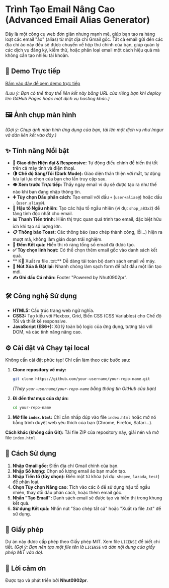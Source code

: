 # Trình Tạo Email Nâng Cao (Advanced Email Alias Generator)

Đây là một công cụ web đơn giản nhưng mạnh mẽ, giúp bạn tạo ra hàng loạt các email "ảo" (alias) từ một địa chỉ Gmail gốc. Tất cả email gửi đến các địa chỉ ảo này đều sẽ được chuyển về hộp thư chính của bạn, giúp quản lý các dịch vụ đăng ký, kiểm thử, hoặc phân loại email một cách hiệu quả mà không cần tạo nhiều tài khoản.

## 🚀 Demo Trực tiếp

[Bấm vào đây để xem demo trực tiếp](https://nhut0902.github.io/email-alias-generator/)

*(Lưu ý: Bạn có thể thay thế liên kết này bằng URL của riêng bạn khi deploy lên GitHub Pages hoặc một dịch vụ hosting khác.)*

## 🖼️ Ảnh chụp màn hình

 
*(Gợi ý: Chụp ảnh màn hình ứng dụng của bạn, tải lên một dịch vụ như Imgur và dán liên kết vào đây.)*

## ✨ Tính năng Nổi bật

- **🎨 Giao diện Hiện đại & Responsive:** Tự động điều chỉnh để hiển thị tốt trên cả máy tính và điện thoại.
- **🌗 Chế độ Sáng/Tối (Dark Mode):** Giao diện thân thiện với mắt, tự động lưu lại lựa chọn của bạn cho lần truy cập sau.
- **👁️ Xem trước Trực tiếp:** Thấy ngay email ví dụ sẽ được tạo ra như thế nào khi bạn đang nhập thông tin.
- **➕ Tùy chọn Dấu phân cách:** Tạo email với dấu `+` (`user+alias@`) hoặc dấu `.` (`user.alias@`).
- **🎲 Hậu tố Ngẫu nhiên:** Tạo các hậu tố ngẫu nhiên (ví dụ: `shop_aB3xZ`) để tăng tính độc nhất cho email.
- **📊 Thanh Tiến trình:** Hiển thị trực quan quá trình tạo email, đặc biệt hữu ích khi tạo số lượng lớn.
- **📋 Thông báo Toast:** Các thông báo (sao chép thành công, lỗi...) hiện ra mượt mà, không làm gián đoạn trải nghiệm.
- **🔢 Đếm Kết quả:** Hiển thị rõ ràng tổng số email đã được tạo.
- **✅ Tùy chọn linh hoạt:** Có thể chọn thêm email gốc vào danh sách kết quả.
- ** K️⃣ Xuất ra file .txt:** Dễ dàng tải toàn bộ danh sách email về máy.
- **🔄 Nút Xóa & Đặt lại:** Nhanh chóng làm sạch form để bắt đầu một lần tạo mới.
- **✍️ Ghi dấu Cá nhân:** Footer "Powered by Nhut0902pr".

## 🛠️ Công nghệ Sử dụng

- **HTML5:** Cấu trúc trang web ngữ nghĩa.
- **CSS3:** Tạo kiểu với Flexbox, Grid, Biến CSS (CSS Variables) cho Chế độ Tối và thiết kế responsive.
- **JavaScript (ES6+):** Xử lý toàn bộ logic của ứng dụng, tương tác với DOM, và các tính năng nâng cao.

## ⚙️ Cài đặt và Chạy tại local

Không cần cài đặt phức tạp! Chỉ cần làm theo các bước sau:

1.  **Clone repository về máy:**
    ```bash
    git clone https://github.com/your-username/your-repo-name.git
    ```
    *(Thay `your-username/your-repo-name` bằng thông tin GitHub của bạn)*

2.  **Đi đến thư mục của dự án:**
    ```bash
    cd your-repo-name
    ```

3.  **Mở file `index.html`:**
    Chỉ cần nhấp đúp vào file `index.html` hoặc mở nó bằng trình duyệt web yêu thích của bạn (Chrome, Firefox, Safari...).

**Cách khác (không cần Git):**
Tải file ZIP của repository này, giải nén và mở file `index.html`.

## 📖 Cách Sử dụng

1.  **Nhập Gmail gốc:** Điền địa chỉ Gmail chính của bạn.
2.  **Nhập Số lượng:** Chọn số lượng email ảo bạn muốn tạo.
3.  **Nhập Tiền tố (tùy chọn):** Điền một từ khóa (ví dụ: `shopee`, `lazada`, `test`) để phân loại.
4.  **Chọn Tùy chọn Nâng cao:** Tích vào các ô để sử dụng hậu tố ngẫu nhiên, thay đổi dấu phân cách, hoặc thêm email gốc.
5.  **Nhấn "Tạo Email":** Danh sách email sẽ được tạo và hiển thị trong khung kết quả.
6.  **Sử dụng Kết quả:** Nhấn nút "Sao chép tất cả" hoặc "Xuất ra file .txt" để sử dụng.

## 📝 Giấy phép

Dự án này được cấp phép theo Giấy phép MIT. Xem file `LICENSE` để biết chi tiết.
*(Gợi ý: Bạn nên tạo một file tên là `LICENSE` và dán nội dung của giấy phép MIT vào đó).*

## 💖 Lời cảm ơn

Được tạo và phát triển bởi **Nhut0902pr**.
